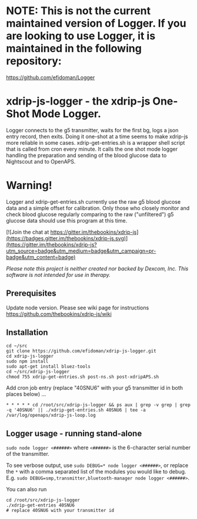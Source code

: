 # NOTE: This is not the current maintained version of Logger. If you are looking to use Logger, it is maintained in the following repository:

https://github.com/efidoman/Logger

# xdrip-js-logger - the xdrip-js One-Shot Mode Logger.

Logger connects to the g5 transmitter, waits for the first bg, logs a json entry record, then exits. Doing it one-shot at a time seems to make xdrip-js more reliable in some cases. xdrip-get-entries.sh is a wrapper shell script that is called from cron every minute. It calls the one shot mode logger handling the preparation and sending of the blood glucose data to Nightscout and to OpenAPS.

# Warning! 

Logger and xdrip-get-entries.sh currently use the raw g5 blood glucose data and a simple offset for calibration. Only those who closely monitor and check blood glucose regularly comparing to the raw ("unfiltered") g5 glucose data should use this program at this time.

[![Join the chat at https://gitter.im/thebookins/xdrip-js](https://badges.gitter.im/thebookins/xdrip-js.svg)](https://gitter.im/thebookins/xdrip-js?utm_source=badge&utm_medium=badge&utm_campaign=pr-badge&utm_content=badge)

*Please note this project is neither created nor backed by Dexcom, Inc. This software is not intended for use in therapy.*
## Prerequisites
Update node version. Please see wiki page for instructions https://github.com/thebookins/xdrip-js/wiki

## Installation
```
cd ~/src
git clone https://github.com/efidoman/xdrip-js-logger.git
cd xdrip-js-logger
sudo npm install
sudo apt-get install bluez-tools
cd ~/src/xdrip-js-logger
chmod 755 xdrip-get-entries.sh post-ns.sh post-xdripAPS.sh
```

Add cron job entry (replace "40SNU6" with your g5 transmitter id in both places below) ...
```
* * * * * cd /root/src/xdrip-js-logger && ps aux | grep -v grep | grep -q '40SNU6' || ./xdrip-get-entries.sh 40SNU6 | tee -a /var/log/openaps/xdrip-js-loop.log
```

## Logger usage - running stand-alone
`sudo node logger <######>` where `<######>` is the 6-character serial number of the transmitter.

To see verbose output, use `sudo DEBUG=* node logger <######>`, or replace the `*` with a comma separated list of the modules you would like to debug. E.g. `sudo DEBUG=smp,transmitter,bluetooth-manager node logger <######>`.

You can also run
```
cd /root/src/xdrip-js-logger
./xdrip-get-entries 40SNU6
# replace 40SNU6 with your transmitter id
```



